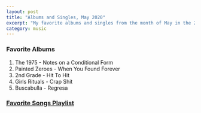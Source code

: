 ```yaml
---
layout: post
title: "Albums and Singles, May 2020"
excerpt: "My favorite albums and singles from the month of May in the 2020th year. "
category: music
---
```


### Favorite Albums
1. The 1975 - Notes on a Conditional Form
1. Painted Zeroes - When You Found Forever
1. 2nd Grade - Hit To Hit
1. Girls Rituals - Crap Shit
1. Buscabulla - Regresa

### <a href="https://open.spotify.com/playlist/45PlEyoQ4FfPGdhHZBccs2" target="_blank" rel="noopener">Favorite Songs Playlist</a>